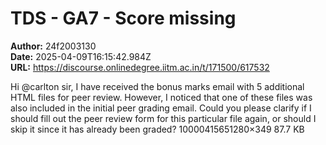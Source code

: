 # TDS - GA7 - Score missing

**Author:** 24f2003130  
**Date:** 2025-04-09T16:15:42.984Z  
**URL:** https://discourse.onlinedegree.iitm.ac.in/t/171500/617532

Hi @carlton sir,
I have received the bonus marks email with 5 additional HTML files for peer review. However, I noticed that one of these files was also included in the initial peer grading email.
Could you please clarify if I should fill out the peer review form for this particular file again, or should I skip it since it has already been graded?
10000415651280×349 87.7 KB
